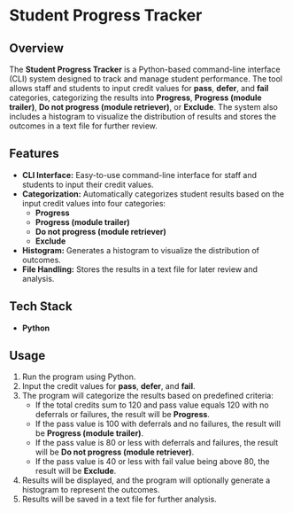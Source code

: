 # Student Progress Tracker

## Overview
The **Student Progress Tracker** is a Python-based command-line interface (CLI) system designed to track and manage student performance. The tool allows staff and students to input credit values for **pass**, **defer**, and **fail** categories, categorizing the results into **Progress**, **Progress (module trailer)**, **Do not progress (module retriever)**, or **Exclude**. The system also includes a histogram to visualize the distribution of results and stores the outcomes in a text file for further review.

## Features
- **CLI Interface:** Easy-to-use command-line interface for staff and students to input their credit values.
- **Categorization:** Automatically categorizes student results based on the input credit values into four categories: 
  - **Progress**
  - **Progress (module trailer)**
  - **Do not progress (module retriever)**
  - **Exclude**
- **Histogram:** Generates a histogram to visualize the distribution of outcomes.
- **File Handling:** Stores the results in a text file for later review and analysis.

## Tech Stack
- **Python**
  
## Usage
1. Run the program using Python.
2. Input the credit values for **pass**, **defer**, and **fail**.
3. The program will categorize the results based on predefined criteria:
   - If the total credits sum to 120 and pass value equals 120 with no deferrals or failures, the result will be **Progress**.
   - If the pass value is 100 with deferrals and no failures, the result will be **Progress (module trailer)**.
   - If the pass value is 80 or less with deferrals and failures, the result will be **Do not progress (module retriever)**.
   - If the pass value is 40 or less with fail value being above 80, the result will be **Exclude**.
4. Results will be displayed, and the program will optionally generate a histogram to represent the outcomes.
5. Results will be saved in a text file for further analysis.
